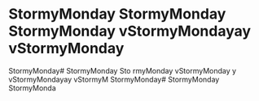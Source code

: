 # StormyMonday StormyMonday StormyMonday vStormyMondayay vStormyMonday
StormyMonday# StormyMonday Sto
rmyMonday vStormyMonday
y vStormyMondayay vStormyM
StormyMonday# StormyMonday StormyMonda
